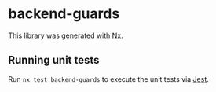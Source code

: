 # backend-guards

This library was generated with [Nx](https://nx.dev).

## Running unit tests

Run `nx test backend-guards` to execute the unit tests via [Jest](https://jestjs.io).
